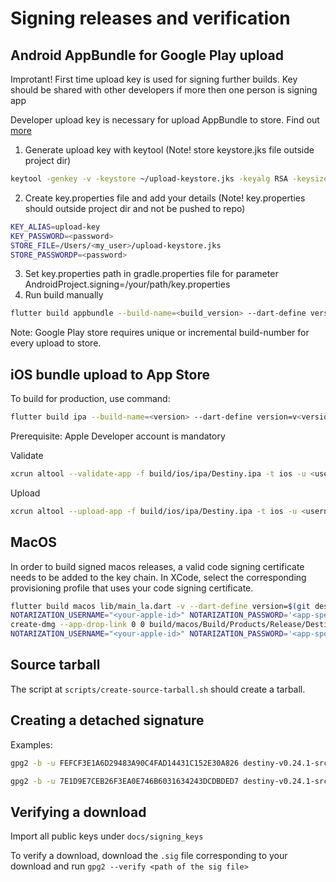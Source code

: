 # Signing releases and verification

## Android AppBundle for Google Play upload
Improtant! First time upload key is used for signing further builds. Key should be shared with other developers if more then one person is signing app

Developer upload key is necessary for upload AppBundle to store. Find out [more](https://support.google.com/googleplay/android-developer/answer/9842756?hl=en#zippy=%2Cupload-key-requirements)
1. Generate upload key with keytool (Note! store keystore.jks file outside project dir)
```bash
keytool -genkey -v -keystore ~/upload-keystore.jks -keyalg RSA -keysize 2048 -validity 10000 -alias upload-key
```
2. Create key.properties file and add your details (Note! key.properties should outside project dir and not be pushed to repo)
```bash
KEY_ALIAS=upload-key
KEY_PASSWORD=<password>
STORE_FILE=/Users/<my_user>/upload-keystore.jks
STORE_PASSWORDP=<password>
```
3. Set key.properties path in gradle.properties file for parameter AndroidProject.signing=/your/path/key.properties
4. Run build manually
```bash
flutter build appbundle --build-name=<build_version> --dart-define version=<build_version> --build-number=<build_number> -t lib/main_la.dart
```
Note: Google Play store requires unique or incremental build-number for every upload to store.


## iOS bundle upload to App Store

To build for production, use command:
```bash
flutter build ipa --build-name=<version> --dart-define version=v<version> -t lib/main_la.dart --release
```

Prerequisite: Apple Developer account is mandatory

Validate
```bash
xcrun altool --validate-app -f build/ios/ipa/Destiny.ipa -t ios -u <username> -p <app passowd>
```
Upload
```bash
xcrun altool --upload-app -f build/ios/ipa/Destiny.ipa -t ios -u <username> -p <app passowd>
```

## MacOS

In order to build signed macos releases, a valid code signing certificate needs to be added to the key chain.
In XCode, select the corresponding provisioning profile that uses your code signing certificate.

```bash
flutter build macos lib/main_la.dart -v --dart-define version=$(git describe) --build-name $(git describe) 
NOTARIZATION_USERNAME="<your-apple-id>" NOTARIZATION_PASSWORD='<app-specific-password>' ./scripts/notarize.py app
create-dmg --app-drop-link 0 0 build/macos/Build/Products/Release/Destiny.dmg build/macos/Build/Products/Release/Destiny.app
NOTARIZATION_USERNAME="<your-apple-id>" NOTARIZATION_PASSWORD='<app-specific-password>' ./scripts/notarize.py dmg
```

## Source tarball

The script at `scripts/create-source-tarball.sh` should create a tarball.

## Creating a detached signature

Examples:
```bash
gpg2 -b -u FEFCF3E1A6D29483A90C4FAD14431C152E30A826 destiny-v0.24.1-src.tar.gz
```

```bash
gpg2 -b -u 7E1D9E7CEB26F3EA0E746B6031634243DCDBDED7 destiny-v0.24.1-src.tar.gz
```

## Verifying a download

Import all public keys under `docs/signing_keys`

To verify a download, download the `.sig` file corresponding to your download
and run `gpg2 --verify <path of the sig file>`
